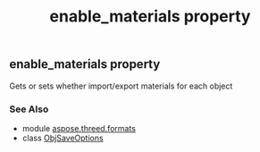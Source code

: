 ﻿---
title: enable_materials property
second_title: Aspose.3D for Python via .NET API References
description: 
type: docs
weight: 30
url: /python-net/aspose.threed.formats/objsaveoptions/enable_materials/
is_root: false
---

## enable_materials property


Gets or sets whether import/export materials for each object

### See Also
* module [aspose.threed.formats](../../)
* class [ObjSaveOptions](/3d/python-net/aspose.threed.formats/objsaveoptions)
